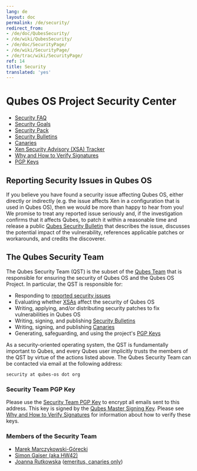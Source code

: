```yaml
---
lang: de
layout: doc
permalink: /de/security/
redirect_from:
- /de/doc/QubesSecurity/
- /de/wiki/QubesSecurity/
- /de/doc/SecurityPage/
- /de/wiki/SecurityPage/
- /de/trac/wiki/SecurityPage/
ref: 14
title: Security
translated: 'yes'
---
```


Qubes OS Project Security Center
================================

- [Security FAQ]
- [Security Goals]
- [Security Pack]
- [Security Bulletins]
- [Canaries]
- [Xen Security Advisory (XSA) Tracker]
- [Why and How to Verify Signatures]
- [PGP Keys]


Reporting Security Issues in Qubes OS
-------------------------------------

If you believe you have found a security issue affecting Qubes OS, either directly or indirectly (e.g. the issue affects Xen in a configuration that is used in Qubes OS), then we would be more than happy to hear from you!
We promise to treat any reported issue seriously and, if the investigation confirms that it affects Qubes, to patch it within a reasonable time and release a public [Qubes Security Bulletin][Security Bulletins] that describes the issue, discusses the potential impact of the vulnerability, references applicable patches or workarounds, and credits the discoverer.


The Qubes Security Team
-----------------------

The Qubes Security Team (QST) is the subset of the [Qubes Team] that is responsible for ensuring the security of Qubes OS and the Qubes OS Project.
In particular, the QST is responsible for:

 - Responding to [reported security issues]
 - Evaluating whether [XSAs][Xen Security Advisory (XSA) Tracker] affect the security of Qubes OS
 - Writing, applying, and/or distributing security patches to fix vulnerabilities in Qubes OS
 - Writing, signing, and publishing [Security Bulletins]
 - Writing, signing, and publishing [Canaries]
 - Generating, safeguarding, and using the project's [PGP Keys]

As a security-oriented operating system, the QST is fundamentally important to Qubes, and every Qubes user implicitly trusts the members of the QST by virtue of the actions listed above.
The Qubes Security Team can be contacted via email at the following address:

    security at qubes-os dot org


### Security Team PGP Key ###

Please use the [Security Team PGP Key] to encrypt all emails sent to this address.
This key is signed by the [Qubes Master Signing Key].
Please see [Why and How to Verify Signatures] for information about how to verify these keys.

### Members of the Security Team ###

- [Marek Marczykowski-Górecki]
- [Simon Gaiser (aka HW42)]
- [Joanna Rutkowska] ([emeritus, canaries only])


[Security FAQ]: /de/faq/#general--security
[Security Goals]: /de/security/goals/
[Security Pack]: /de/security/pack/
[Security Bulletins]: /de/security/bulletins/
[Canaries]: /de/security/canaries/
[Xen Security Advisory (XSA) Tracker]: /de/security/xsa/
[Why and How to Verify Signatures]: /de/security/verifying-signatures/
[PGP Keys]: https://keys.qubes-os.org/keys/
[Qubes Team]: /de/team/
[reported security issues]: #reporting-security-issues-in-qubes-os
[Security Team PGP Key]: https://keys.qubes-os.org/keys/qubes-os-security-team-key.asc
[Qubes Master Signing Key]: https://keys.qubes-os.org/keys/qubes-master-signing-key.asc
[Marek Marczykowski-Górecki]: /de/team/#marek-marczykowski-górecki
[Simon Gaiser (aka HW42)]: /de/team/#simon-gaiser-aka-hw42
[Joanna Rutkowska]: /de/team/#joanna-rutkowska
[emeritus, canaries only]: /news/2018/11/05/qubes-security-team-update/